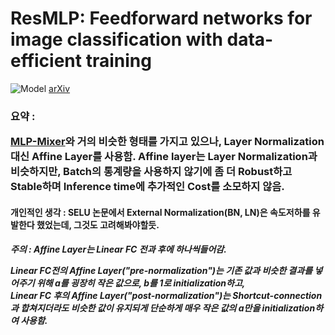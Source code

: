 <h1>ResMLP: Feedforward networks for image classification with data-efficient training </h1>


![Model](https://github.com/dslisleedh/ResMLP-tensorflow2/blob/master/Model.PNG)
[arXiv](https://arxiv.org/abs/2105.03404)

<h3>
요약 :  
  
[MLP-Mixer](https://github.com/dslisleedh/MLPMixer-tensorflow2)와 거의 비슷한 형태를 가지고 있으나, Layer Normalization 대신 Affine Layer를 사용함. Affine layer는 Layer Normalization과 비슷하지만, Batch의 통계량을 사용하지 않기에 좀 더
Robust하고 Stable하며 Inference time에 추가적인 Cost를 소모하지 않음.  
</h3>
<h4>
개인적인 생각 : SELU 논문에서 External Normalization(BN, LN)은 속도저하를 유발한다 했었는데, 그것도 고려해봐야할듯.
</h4>


<h5>
주의 :  
Affine Layer는 Linear FC 전과 후에 하나씩들어감.  

Linear FC전의 Affine Layer("pre-normalization")는 기존 값과 비슷한 결과를 넣어주기 위해 a를 굉장히 작은 값으로, b를 1로 initialization하고,  
Linear FC 후의 Affine Layer("post-normalization")는 Shortcut-connection과 합쳐지더라도 비슷한 값이 유지되게 단순하게 매우 작은 값의 a만을 initialization하여 사용함.
</h5>
